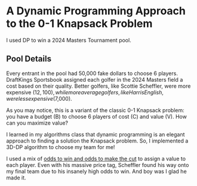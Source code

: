 # A Dynamic Programming Approach to the 0-1 Knapsack Problem

I used DP to win a 2024 Masters Tournament pool.

## Pool Details

Every entrant in the pool had 50,000 fake dollars to choose 6 players. DraftKings Sportsbook assigned each golfer in the 2024 Masters field a cost based on their quality. Better golfers, like Scottie Scheffler, were more expensive ($12,100), while more average golfers, like Harris English, were less expensive ($7,000).

As you may notice, this is a variant of the classic 0-1 Knapsack problem: you have a budget \(B\) to choose 6 players of cost \(C\) and value \(V\). How can you maximize value?

I learned in my algorithms class that dynamic programming is an elegant approach to finding a solution the Knapsack problem. So, I implemented a 3D-DP algorithm to choose my team for me!

I used a mix of [odds to win and odds to make the cut](https://docs.google.com/spreadsheets/d/1ymUrt8fDtR63FEUxqXPjQkjDtADuj_a6ysMEdsL70p8/edit?gid=0#gid=0) to assign a value to each player. Even with his massive price tag, Scheffler found his way onto my final team due to his insanely high odds to win. And boy was I glad he made it.
